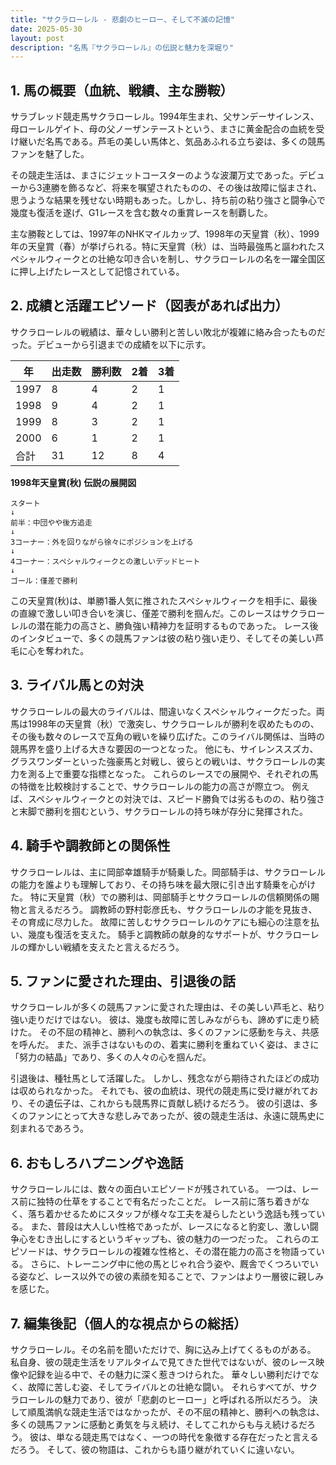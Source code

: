 ```yaml
---
title: "サクラローレル - 悲劇のヒーロー、そして不滅の記憶"
date: 2025-05-30
layout: post
description: "名馬『サクラローレル』の伝説と魅力を深堀り"
---
```


## 1. 馬の概要（血統、戦績、主な勝鞍）

サラブレッド競走馬サクラローレル。1994年生まれ、父サンデーサイレンス、母ローレルゲイト、母の父ノーザンテーストという、まさに黄金配合の血統を受け継いだ名馬である。芦毛の美しい馬体と、気品あふれる立ち姿は、多くの競馬ファンを魅了した。

その競走生活は、まさにジェットコースターのような波瀾万丈であった。デビューから3連勝を飾るなど、将来を嘱望されたものの、その後は故障に悩まされ、思うような結果を残せない時期もあった。しかし、持ち前の粘り強さと闘争心で幾度も復活を遂げ、G1レースを含む数々の重賞レースを制覇した。

主な勝鞍としては、1997年のNHKマイルカップ、1998年の天皇賞（秋）、1999年の天皇賞（春）が挙げられる。特に天皇賞（秋）は、当時最強馬と謳われたスペシャルウィークとの壮絶な叩き合いを制し、サクラローレルの名を一躍全国区に押し上げたレースとして記憶されている。


## 2. 成績と活躍エピソード（図表があれば出力）

サクラローレルの戦績は、華々しい勝利と苦しい敗北が複雑に絡み合ったものだった。デビューから引退までの成績を以下に示す。

| 年 | 出走数 | 勝利数 | 2着 | 3着 |
|---|---|---|---|---|
| 1997 | 8 | 4 | 2 | 1 |
| 1998 | 9 | 4 | 2 | 1 |
| 1999 | 8 | 3 | 2 | 1 |
| 2000 | 6 | 1 | 2 | 1 |
| 合計 | 31 | 12 | 8 | 4 |


**1998年天皇賞(秋) 伝説の展開図**

```
スタート
↓
前半：中団やや後方追走
↓
3コーナー：外を回りながら徐々にポジションを上げる
↓
4コーナー：スペシャルウィークとの激しいデッドヒート
↓
ゴール：僅差で勝利
```

この天皇賞(秋)は、単勝1番人気に推されたスペシャルウィークを相手に、最後の直線で激しい叩き合いを演じ、僅差で勝利を掴んだ。このレースはサクラローレルの潜在能力の高さと、勝負強い精神力を証明するものであった。  レース後のインタビューで、多くの競馬ファンは彼の粘り強い走り、そしてその美しい芦毛に心を奪われた。


## 3. ライバル馬との対決

サクラローレルの最大のライバルは、間違いなくスペシャルウィークだった。両馬は1998年の天皇賞（秋）で激突し、サクラローレルが勝利を収めたものの、その後も数々のレースで互角の戦いを繰り広げた。このライバル関係は、当時の競馬界を盛り上げる大きな要因の一つとなった。  他にも、サイレンススズカ、グラスワンダーといった強豪馬と対戦し、彼らとの戦いは、サクラローレルの実力を測る上で重要な指標となった。  これらのレースでの展開や、それぞれの馬の特徴を比較検討することで、サクラローレルの能力の高さが際立つ。  例えば、スペシャルウィークとの対決では、スピード勝負では劣るものの、粘り強さと末脚で勝利を掴むという、サクラローレルの持ち味が存分に発揮された。


## 4. 騎手や調教師との関係性

サクラローレルは、主に岡部幸雄騎手が騎乗した。岡部騎手は、サクラローレルの能力を誰よりも理解しており、その持ち味を最大限に引き出す騎乗を心がけた。  特に天皇賞（秋）での勝利は、岡部騎手とサクラローレルの信頼関係の賜物と言えるだろう。  調教師の野村彰彦氏も、サクラローレルの才能を見抜き、その育成に尽力した。  故障に苦しむサクラローレルのケアにも細心の注意を払い、幾度も復活を支えた。  騎手と調教師の献身的なサポートが、サクラローレルの輝かしい戦績を支えたと言えるだろう。


## 5. ファンに愛された理由、引退後の話

サクラローレルが多くの競馬ファンに愛された理由は、その美しい芦毛と、粘り強い走りだけではない。  彼は、幾度も故障に苦しみながらも、諦めずに走り続けた。  その不屈の精神と、勝利への執念は、多くのファンに感動を与え、共感を呼んだ。  また、派手さはないものの、着実に勝利を重ねていく姿は、まさに「努力の結晶」であり、多くの人々の心を掴んだ。

引退後は、種牡馬として活躍した。  しかし、残念ながら期待されたほどの成功は収められなかった。  それでも、彼の血統は、現代の競走馬に受け継がれており、その遺伝子は、これからも競馬界に貢献し続けるだろう。  彼の引退は、多くのファンにとって大きな悲しみであったが、彼の競走生活は、永遠に競馬史に刻まれるであろう。


## 6. おもしろハプニングや逸話

サクラローレルには、数々の面白いエピソードが残されている。  一つは、レース前に独特の仕草をすることで有名だったことだ。  レース前に落ち着きがなく、落ち着かせるためにスタッフが様々な工夫を凝らしたという逸話も残っている。  また、普段は大人しい性格であったが、レースになると豹変し、激しい闘争心をむき出しにするというギャップも、彼の魅力の一つだった。  これらのエピソードは、サクラローレルの複雑な性格と、その潜在能力の高さを物語っている。  さらに、トレーニング中に他の馬とじゃれ合う姿や、厩舎でくつろいでいる姿など、レース以外での彼の素顔を知ることで、ファンはより一層彼に親しみを感じた。


## 7. 編集後記（個人的な視点からの総括）

サクラローレル。その名前を聞いただけで、胸に込み上げてくるものがある。  私自身、彼の競走生活をリアルタイムで見てきた世代ではないが、彼のレース映像や記録を辿る中で、その魅力に深く惹きつけられた。  華々しい勝利だけでなく、故障に苦しむ姿、そしてライバルとの壮絶な闘い。  それらすべてが、サクラローレルの魅力であり、彼が「悲劇のヒーロー」と呼ばれる所以だろう。  決して順風満帆な競走生活ではなかったが、その不屈の精神と、勝利への執念は、多くの競馬ファンに感動と勇気を与え続け、そしてこれからも与え続けるだろう。  彼は、単なる競走馬ではなく、一つの時代を象徴する存在だったと言えるだろう。  そして、彼の物語は、これからも語り継がれていくに違いない。
